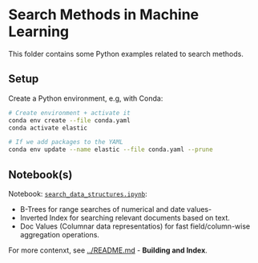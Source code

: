# Search Methods in Machine Learning

This folder contains some Python examples related to search methods.

## Setup

Create a Python environment, e.g, with Conda:

```bash
# Create environment + activate it
conda env create --file conda.yaml
conda activate elastic

# If we add packages to the YAML
conda env update --name elastic --file conda.yaml --prune
```

## Notebook(s)

Notebook: [`search_data_structures.ipynb`](search_data_structures.ipynb):

- B-Trees for range searches of numerical and date values-
- Inverted Index for searching relevant documents based on text.
- Doc Values (Columnar data representatios) for fast field/column-wise aggregation operations. 

For more contenxt, see [../README.md](../README.md) - **Building and Index**.

